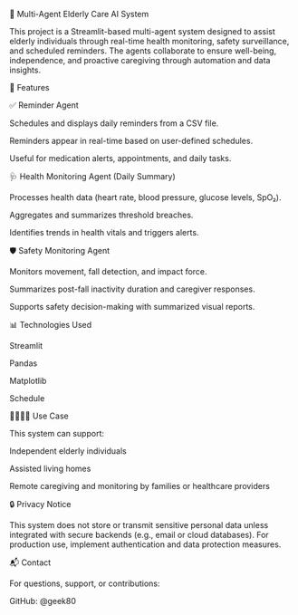 👵 Multi-Agent Elderly Care AI System

This project is a Streamlit-based multi-agent system designed to assist elderly individuals through real-time health monitoring, safety surveillance, and scheduled reminders. The agents collaborate to ensure well-being, independence, and proactive caregiving through automation and data insights.

🚀 Features

✅ Reminder Agent

Schedules and displays daily reminders from a CSV file.

Reminders appear in real-time based on user-defined schedules.

Useful for medication alerts, appointments, and daily tasks.


🩺 Health Monitoring Agent (Daily Summary)

Processes health data (heart rate, blood pressure, glucose levels, SpO₂).

Aggregates and summarizes threshold breaches.

Identifies trends in health vitals and triggers alerts.


🛡 Safety Monitoring Agent

Monitors movement, fall detection, and impact force.

Summarizes post-fall inactivity duration and caregiver responses.

Supports safety decision-making with summarized visual reports.


📊 Technologies Used

Streamlit

Pandas

Matplotlib

Schedule


👨‍👩‍👧‍👦 Use Case

This system can support:

Independent elderly individuals

Assisted living homes

Remote caregiving and monitoring by families or healthcare providers


🔒 Privacy Notice

This system does not store or transmit sensitive personal data unless integrated with secure backends (e.g., email or cloud databases). For production use, implement authentication and data protection measures.


📬 Contact

For questions, support, or contributions:

GitHub: @geek80

